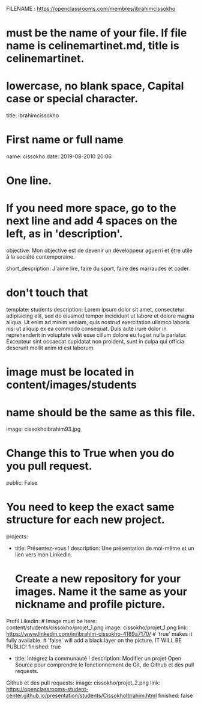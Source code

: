 FILENAME : https://openclassrooms.com/membres/ibrahimcissokho
# must be the name of your file. If file name is celinemartinet.md, title is celinemartinet.
# lowercase, no blank space, Capital case or special character.
title: ibrahimcissokho

# First name or full name
name: cissokho
date: 2019-08-2010 20:06

# One line.
# If you need more space, go to the next line and add 4 spaces on the left, as in 'description'.
objective: Mon objective est de devenir un développeur aguerri et être utile à la société contemporaine.




short_description: J'aime lire, faire du sport, faire des marraudes et coder.

# don't touch that
template: students
description:
    Lorem ipsum dolor sit amet, consectetur adipisicing elit, sed do eiusmod
    tempor incididunt ut labore et dolore magna aliqua. Ut enim ad minim veniam,
    quis nostrud exercitation ullamco laboris nisi ut aliquip ex ea commodo
    consequat. Duis aute irure dolor in reprehenderit in voluptate velit esse
    cillum dolore eu fugiat nulla pariatur. Excepteur sint occaecat cupidatat non
    proident, sunt in culpa qui officia deserunt mollit anim id est laborum.

# image must be located in content/images/students
# name should be the same as this file.
image: cissokhoibrahim93.jpg

# Change this to True when you do you pull request.
public: False

# You need to keep the exact same structure for each new project.
projects:
  - title: Présentez-vous !
    description: Une présentation de moi-même et un lien vers mon LinkedIn.
    # Create a new repository for your images. Name it the same as your nickname and profile picture.

Profil Likedin:
    # Image must be here: content/students/cissokho/projet_1.png
    image: cissokho/projet_1.png
    link: https://www.linkedin.com/in/ibrahim-cissokho-4189a7170/
    # 'true' makes it fully available.
    # 'false' will add a black layer on the picture. IT WILL BE PUBLIC!
    finished: true
  - title: Intégrez la communauté !
    description: Modifier un projet Open Source pour comprendre le fonctionnement de Git, de Github et des pull requests.

Github et des pull requests: 
    image: cissokho/projet_2.png
    link: https://openclassrooms-student-center.github.io/presentation/students/CissokhoIbrahim.html
    finished: false